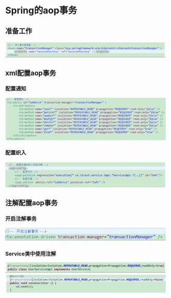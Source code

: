 # Spring的aop事务

## 准备工作

![](../../../.gitbook/assets/image%20%2892%29.png)

## xml配置aop事务

### 配置通知

![](../../../.gitbook/assets/image%20%28150%29.png)

### 配置织入

![](../../../.gitbook/assets/image%20%28182%29.png)

## 注解配置aop事务

### 开启注解事务

![](../../../.gitbook/assets/image%20%28162%29.png)

### Service类中使用注解

![](../../../.gitbook/assets/image%20%28165%29.png)

